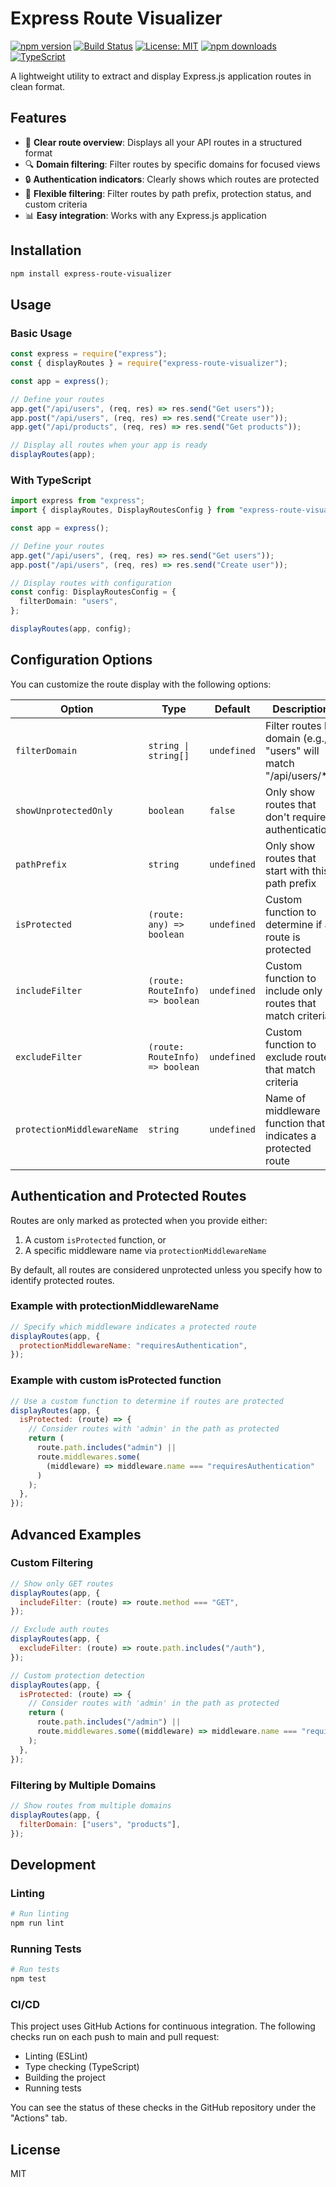 # Express Route Visualizer

[![npm version](https://img.shields.io/npm/v/express-route-visualizer.svg)](https://www.npmjs.com/package/express-route-visualizer)
[![Build Status](https://github.com/kevinley/express-route-visualizer/actions/workflows/ci.yml/badge.svg)](https://github.com/kevinley/express-route-visualizer/actions)
[![License: MIT](https://img.shields.io/badge/License-MIT-yellow.svg)](https://opensource.org/licenses/MIT)
[![npm downloads](https://img.shields.io/npm/dm/express-route-visualizer.svg)](https://www.npmjs.com/package/express-route-visualizer)
[![TypeScript](https://img.shields.io/badge/TypeScript-4.9+-blue.svg)](https://www.typescriptlang.org/)

A lightweight utility to extract and display Express.js application routes in clean format.

## Features

- 🧭 **Clear route overview**: Displays all your API routes in a structured format
- 🔍 **Domain filtering**: Filter routes by specific domains for focused views
- 🔒 **Authentication indicators**: Clearly shows which routes are protected
- 📐 **Flexible filtering**: Filter routes by path prefix, protection status, and custom criteria
- 📊 **Easy integration**: Works with any Express.js application

## Installation

```bash
npm install express-route-visualizer
```

## Usage

### Basic Usage

```javascript
const express = require("express");
const { displayRoutes } = require("express-route-visualizer");

const app = express();

// Define your routes
app.get("/api/users", (req, res) => res.send("Get users"));
app.post("/api/users", (req, res) => res.send("Create user"));
app.get("/api/products", (req, res) => res.send("Get products"));

// Display all routes when your app is ready
displayRoutes(app);
```

### With TypeScript

```typescript
import express from "express";
import { displayRoutes, DisplayRoutesConfig } from "express-route-visualizer";

const app = express();

// Define your routes
app.get("/api/users", (req, res) => res.send("Get users"));
app.post("/api/users", (req, res) => res.send("Create user"));

// Display routes with configuration
const config: DisplayRoutesConfig = {
  filterDomain: "users",
};

displayRoutes(app, config);
```

## Configuration Options

You can customize the route display with the following options:

| Option                     | Type                            | Default     | Description                                                        |
| -------------------------- | ------------------------------- | ----------- | ------------------------------------------------------------------ |
| `filterDomain`             | `string \| string[]`            | `undefined` | Filter routes by domain (e.g., "users" will match "/api/users/\*") |
| `showUnprotectedOnly`      | `boolean`                       | `false`     | Only show routes that don't require authentication                 |
| `pathPrefix`               | `string`                        | `undefined` | Only show routes that start with this path prefix                  |
| `isProtected`              | `(route: any) => boolean`       | `undefined` | Custom function to determine if a route is protected               |
| `includeFilter`            | `(route: RouteInfo) => boolean` | `undefined` | Custom function to include only routes that match criteria         |
| `excludeFilter`            | `(route: RouteInfo) => boolean` | `undefined` | Custom function to exclude routes that match criteria              |
| `protectionMiddlewareName` | `string`                        | `undefined` | Name of middleware function that indicates a protected route       |

## Authentication and Protected Routes

Routes are only marked as protected when you provide either:

1. A custom `isProtected` function, or
2. A specific middleware name via `protectionMiddlewareName`

By default, all routes are considered unprotected unless you specify how to identify protected routes.

### Example with protectionMiddlewareName

```javascript
// Specify which middleware indicates a protected route
displayRoutes(app, {
  protectionMiddlewareName: "requiresAuthentication",
});
```

### Example with custom isProtected function

```javascript
// Use a custom function to determine if routes are protected
displayRoutes(app, {
  isProtected: (route) => {
    // Consider routes with 'admin' in the path as protected
    return (
      route.path.includes("admin") ||
      route.middlewares.some(
        (middleware) => middleware.name === "requiresAuthentication"
      )
    );
  },
});
```

## Advanced Examples

### Custom Filtering

```javascript
// Show only GET routes
displayRoutes(app, {
  includeFilter: (route) => route.method === "GET",
});

// Exclude auth routes
displayRoutes(app, {
  excludeFilter: (route) => route.path.includes("/auth"),
});

// Custom protection detection
displayRoutes(app, {
  isProtected: (route) => {
    // Consider routes with 'admin' in the path as protected
    return (
      route.path.includes("/admin") ||
      route.middlewares.some((middleware) => middleware.name === "requireAuth")
    );
  },
});
```

### Filtering by Multiple Domains

```javascript
// Show routes from multiple domains
displayRoutes(app, {
  filterDomain: ["users", "products"],
});
```

## Development

### Linting

```bash
# Run linting
npm run lint
```

### Running Tests

```bash
# Run tests
npm test
```

### CI/CD

This project uses GitHub Actions for continuous integration. The following checks run on each push to main and pull request:

- Linting (ESLint)
- Type checking (TypeScript)
- Building the project
- Running tests

You can see the status of these checks in the GitHub repository under the "Actions" tab.

## License

MIT

